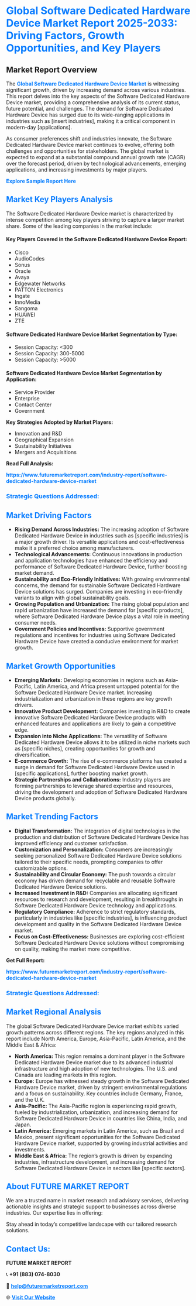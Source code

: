 <h1 style="color: #007BFF;">Global Software Dedicated Hardware Device Market Report 2025-2033: Driving Factors, Growth Opportunities, and Key Players</h1>

<section id="overview">
<h2>Market Report Overview</h2>
<p>The <a href="https://www.futuremarketreport.com/industry-report/software-dedicated-hardware-device-market" style="color: #007BFF; text-decoration: none;"><strong>Global Software Dedicated Hardware Device Market</strong></a> is witnessing significant growth, driven by increasing demand across various industries. This report delves into the key aspects of the Software Dedicated Hardware Device market, providing a comprehensive analysis of its current status, future potential, and challenges. The demand for Software Dedicated Hardware Device has surged due to its wide-ranging applications in industries such as [insert industries], making it a critical component in modern-day [applications].</p>
<p>As consumer preferences shift and industries innovate, the Software Dedicated Hardware Device market continues to evolve, offering both challenges and opportunities for stakeholders. The global market is expected to expand at a substantial compound annual growth rate (CAGR) over the forecast period, driven by technological advancements, emerging applications, and increasing investments by major players.</p>
</section>

<section id="overview">
<p><a href="https://www.futuremarketreport.com/request-sample/reportId=103156" style="color: #007BFF; text-decoration: none;"><strong>Explore Sample Report Here</strong></a></p>
</section>

<section id="key-players">
<h2 style="color: #007BFF;">Market Key Players Analysis</h2>
<p>The Software Dedicated Hardware Device market is characterized by intense competition among key players striving to capture a larger market share. Some of the leading companies in the market include:</p>
<h4>Key Players Covered in the Software Dedicated Hardware Device Report:</h4>
<ul><li>Cisco</li><li>AudioCodes</li><li>Sonus</li><li>Oracle</li><li>Avaya</li><li>Edgewater Networks</li><li>PATTON Electronics</li><li>Ingate</li><li>InnoMedia</li><li>Sangoma</li><li>HUAWEI</li><li>ZTE</li></ul>
<h4>Software Dedicated Hardware Device Market Segmentation by Type:</h4>
<ul><li>Session Capacity: &lt;300</li><li>Session Capacity: 300-5000</li><li>Session Capacity: &gt;5000</li></ul>

<h4>Software Dedicated Hardware Device Market Segmentation by Application:</h4>
<ul><li>Service Provider</li><li>Enterprise</li><li>Contact Center</li><li>Government</li></ul>
<p><strong>Key Strategies Adopted by Market Players:</strong></p>
<ul>
<li>Innovation and R&D</li>
<li>Geographical Expansion</li>
<li>Sustainability Initiatives</li>
<li>Mergers and Acquisitions</li>
</ul>
</section>

<section>
<p><strong>Read Full Analysis: </strong></p><a href="https://www.futuremarketreport.com/industry-report/software-dedicated-hardware-device-market" style="color: #007BFF; text-decoration: none;"><strong>https://www.futuremarketreport.com/industry-report/software-dedicated-hardware-device-market</strong></a>
<h3 style="color: #007BFF;">Strategic Questions Addressed:</h3>
</section>

<section id="driving-factors">
<h2 style="color: #007BFF;">Market Driving Factors</h2>
<ul>
<li><strong>Rising Demand Across Industries:</strong> The increasing adoption of Software Dedicated Hardware Device in industries such as [specific industries] is a major growth driver. Its versatile applications and cost-effectiveness make it a preferred choice among manufacturers.</li>
<li><strong>Technological Advancements:</strong> Continuous innovations in production and application technologies have enhanced the efficiency and performance of Software Dedicated Hardware Device, further boosting market demand.</li>
<li><strong>Sustainability and Eco-Friendly Initiatives:</strong> With growing environmental concerns, the demand for sustainable Software Dedicated Hardware Device solutions has surged. Companies are investing in eco-friendly variants to align with global sustainability goals.</li>
<li><strong>Growing Population and Urbanization:</strong> The rising global population and rapid urbanization have increased the demand for [specific products], where Software Dedicated Hardware Device plays a vital role in meeting consumer needs.</li>
<li><strong>Government Policies and Incentives:</strong> Supportive government regulations and incentives for industries using Software Dedicated Hardware Device have created a conducive environment for market growth.</li>
</ul>
</section>

<section id="growth-opportunities">
<h2 style="color: #007BFF;">Market Growth Opportunities</h2>
<ul>
<li><strong>Emerging Markets:</strong> Developing economies in regions such as Asia-Pacific, Latin America, and Africa present untapped potential for the Software Dedicated Hardware Device market. Increasing industrialization and urbanization in these regions are key growth drivers.</li>
<li><strong>Innovative Product Development:</strong> Companies investing in R&D to create innovative Software Dedicated Hardware Device products with enhanced features and applications are likely to gain a competitive edge.</li>
<li><strong>Expansion into Niche Applications:</strong> The versatility of Software Dedicated Hardware Device allows it to be utilized in niche markets such as [specific niches], creating opportunities for growth and diversification.</li>
<li><strong>E-commerce Growth:</strong> The rise of e-commerce platforms has created a surge in demand for Software Dedicated Hardware Device used in [specific applications], further boosting market growth.</li>
<li><strong>Strategic Partnerships and Collaborations:</strong> Industry players are forming partnerships to leverage shared expertise and resources, driving the development and adoption of Software Dedicated Hardware Device products globally.</li>
</ul>
</section>

<section id="trending-factors">
<h2 style="color: #007BFF;">Market Trending Factors</h2>
<ul>
<li><strong>Digital Transformation:</strong> The integration of digital technologies in the production and distribution of Software Dedicated Hardware Device has improved efficiency and customer satisfaction.</li>
<li><strong>Customization and Personalization:</strong> Consumers are increasingly seeking personalized Software Dedicated Hardware Device solutions tailored to their specific needs, prompting companies to offer customizable options.</li>
<li><strong>Sustainability and Circular Economy:</strong> The push towards a circular economy has driven demand for recyclable and reusable Software Dedicated Hardware Device solutions.</li>
<li><strong>Increased Investment in R&D:</strong> Companies are allocating significant resources to research and development, resulting in breakthroughs in Software Dedicated Hardware Device technology and applications.</li>
<li><strong>Regulatory Compliance:</strong> Adherence to strict regulatory standards, particularly in industries like [specific industries], is influencing product development and quality in the Software Dedicated Hardware Device market.</li>
<li><strong>Focus on Cost-Effectiveness:</strong> Businesses are exploring cost-efficient Software Dedicated Hardware Device solutions without compromising on quality, making the market more competitive.</li>
</ul>
</section>

<section>
<p><strong>Get Full Report: </strong></p><a href="https://www.futuremarketreport.com/industry-report/software-dedicated-hardware-device-market" style="color: #007BFF; text-decoration: none;"><strong>https://www.futuremarketreport.com/industry-report/software-dedicated-hardware-device-market</strong></a>
<h3 style="color: #007BFF;">Strategic Questions Addressed:</h3>
</section>


<section id="regional-analysis">
<h2 style="color: #007BFF;">Market Regional Analysis</h2>
<p>The global Software Dedicated Hardware Device market exhibits varied growth patterns across different regions. The key regions analyzed in this report include North America, Europe, Asia-Pacific, Latin America, and the Middle East & Africa:</p>
<ul>
<li><strong>North America:</strong> This region remains a dominant player in the Software Dedicated Hardware Device market due to its advanced industrial infrastructure and high adoption of new technologies. The U.S. and Canada are leading markets in this region.</li>
<li><strong>Europe:</strong> Europe has witnessed steady growth in the Software Dedicated Hardware Device market, driven by stringent environmental regulations and a focus on sustainability. Key countries include Germany, France, and the U.K.</li>
<li><strong>Asia-Pacific:</strong> The Asia-Pacific region is experiencing rapid growth, fueled by industrialization, urbanization, and increasing demand for Software Dedicated Hardware Device in countries like China, India, and Japan.</li>
<li><strong>Latin America:</strong> Emerging markets in Latin America, such as Brazil and Mexico, present significant opportunities for the Software Dedicated Hardware Device market, supported by growing industrial activities and investments.</li>
<li><strong>Middle East & Africa:</strong> The region’s growth is driven by expanding industries, infrastructure development, and increasing demand for Software Dedicated Hardware Device in sectors like [specific sectors].</li>
</ul>
</section>

<footer>
<h2 style="color: #007BFF;">About FUTURE MARKET REPORT</h2>
<p>We are a trusted name in market research and advisory services, delivering actionable insights and strategic support to businesses across diverse industries. Our expertise lies in offering:</p>

<p>Stay ahead in today’s competitive landscape with our tailored research solutions.</p>

<h2 style="color: #007BFF;">Contact Us:</h2>
<p><strong>FUTURE MARKET REPORT</strong></p>
<p>📞 <strong>+91 (883) 074-8030</strong></p>
<p>📧 <strong><a href="mailto:help@futuremarketreport.com" style="color: #007BFF;">help@futuremarketreport.com</a></strong></p>
<p>🌐 <strong><a href="https://www.futuremarketreport.com/" style="color: #007BFF;">Visit Our Website</a></strong></p>
</footer>